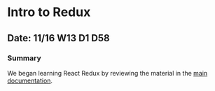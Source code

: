 # Intro to Redux

## Date: 11/16 W13 D1 D58

### Summary

We began learning React Redux by reviewing the material in the [main documentation](https://react-redux.js.org/introduction/basic-tutorial).